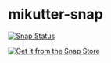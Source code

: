mikutter-snap
=============
[![Snap Status](https://build.snapcraft.io/badge/yuntan/mikutter-snap.svg)](https://build.snapcraft.io/user/yuntan/mikutter-snap)

[![Get it from the Snap Store](https://snapcraft.io/static/images/badges/en/snap-store-black.svg)](https://snapcraft.io/mikutter)
